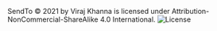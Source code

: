 SendTo © 2021 by Viraj Khanna is licensed under Attribution-NonCommercial-ShareAlike 4.0 International. 
![License](http://creativecommons.org/licenses/by-nc-sa/4.0/)
